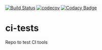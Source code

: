 [![Build Status](https://travis-ci.org/jesusvasquez333/ci-tests.svg?branch=master)](https://travis-ci.org/jesusvasquez333/ci-tests) [![codecov](https://codecov.io/gh/jesusvasquez333/ci-tests/branch/master/graph/badge.svg)](https://codecov.io/gh/jesusvasquez333/ci-tests) [![Codacy Badge](https://api.codacy.com/project/badge/Grade/a8266d454a134b16b35a4809352410c2)](https://www.codacy.com/app/jesusvasquez333/ci-tests?utm_source=github.com&amp;utm_medium=referral&amp;utm_content=jesusvasquez333/ci-tests&amp;utm_campaign=Badge_Grade)

# ci-tests
Repo to test CI tools
